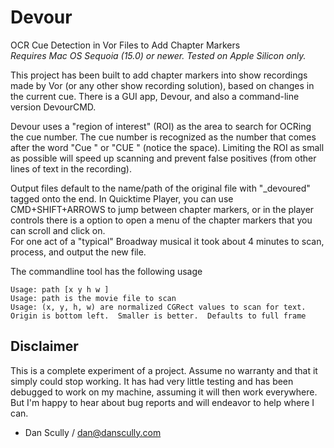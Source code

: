 # Devour
OCR Cue Detection in Vor Files to Add Chapter Markers<br>
*Requires Mac OS Sequoia (15.0) or newer.  Tested on Apple Silicon only.*

This project has been built to add chapter markers into show recordings made by Vor (or any other show recording solution), based on changes in the current cue.  There is a GUI app, Devour, and also a command-line version DevourCMD.

Devour uses a "region of interest" (ROI) as the area to search for OCRing the cue number.  The cue number is recognized as the number that comes after the word "Cue " or "CUE " (notice the space).  Limiting the ROI as small as possible will speed up scanning and prevent false positives (from other lines of text in the recording).  

Output files default to the name/path of the original file with "_devoured" tagged onto the end.  In Quicktime Player, you can use CMD+SHIFT+ARROWS to jump between chapter markers, or in the player controls there is a option to open a menu of the chapter markers that you can scroll and click on.  
For one act of a "typical" Broadway musical it took about 4 minutes to scan, process, and output the new file.

The commandline tool has the following usage
```
Usage: path [x y h w ]
Usage: path is the movie file to scan
Usage: (x, y, h, w) are normalized CGRect values to scan for text.  Origin is bottom left.  Smaller is better.  Defaults to full frame
```

## Disclaimer
This is a complete experiment of a project.  Assume no warranty and that it simply could stop working.  It has had very little testing and has been debugged to work on my machine, assuming it will then work everywhere.  But I'm happy to hear about bug reports and will endeavor to help where I can.
- Dan Scully / dan@danscully.com
